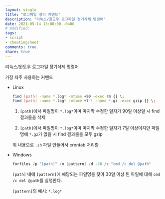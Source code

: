 ```yaml
---
layout: single
title: "로그파일 정리 커맨드"
description: "리눅스/윈도우 로그파일 정기삭제 명령어"
date: 2021-05-14 13:00:00 -0400
# modified: 
tags:
- script
- cheatingsheet
comments: true
share: true
---
```


리눅스/윈도우 로그파일 정기삭제 명령어

가장 자주 사용하는 커맨드

- Linux

  ```bash
  find [path] -name *.log* -mtime +90 -exec rm {} \;
  find [path] -name *.log* -mtime +7 ! -name *.gz -exec gzip {} \;
  ```

  1. `[path]`에서 파일명이 `*.log*`이며 마지막 수정한 일자가 90일 이상일 시 find 결과물을 삭제

  2. `[path]`에서 파일명이 `*.log*`이며 마지막 수정한 일자가 7일 이상이지만 파일명에 `*.gz`가 없을 시 find 결과물을 모두 gzip

     

  위 내용으로 `.sh` 파일 만들어서 crontab 처리함

- Windows

  ```powershell
  forfiles /p "[path]" /m [pattern] /d -30 /c "cmd /c del @path"
  ```

  `[path]` 내에 `[pattern]`에 해당되는 파일명을 찾아 30일 이상 된 파일에 대해 `cmd /c del @path`를 실행한다.

  `[pattern]`의 예시: `*.log*`



